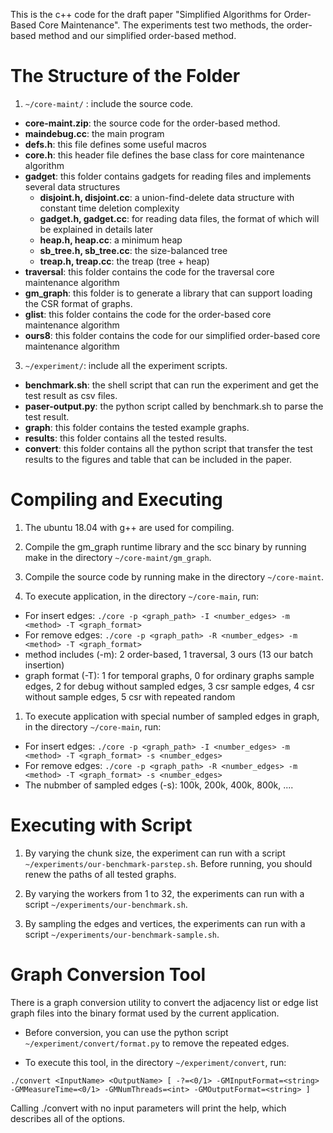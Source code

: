 This is the c++ code for the draft paper "Simplified Algorithms for Order-Based Core Maintenance". The experiments test two methods, the order-based method and our simplified order-based method.

# The Structure of the Folder

1. ```~/core-maint/``` : include the source code.
* **core-maint.zip**: the source code for the order-based method. 
* **maindebug.cc**: the main program 
* **defs.h**: this file defines some useful macros
* **core.h**: this header file defines the base class for core maintenance algorithm
* **gadget**: this folder contains gadgets for reading files and implements several data structures
    * **disjoint.h, disjoint.cc**: a union-find-delete data structure with constant time deletion complexity
    * **gadget.h, gadget.cc**: for reading data files, the format of which will be explained in details later
    * **heap.h, heap.cc**: a minimum heap
    * **sb_tree.h, sb_tree.cc**: the size-balanced tree
    * **treap.h, treap.cc**: the treap (tree + heap)
* **traversal**: this folder contains the code for the traversal core maintenance algorithm
* **gm_graph**: this folder is to generate a library that can support loading the CSR format of graphs. 
* **glist**: this folder contains the code for the order-based core maintenance algorithm
* **ours8**: this folder contains the code for our simplified order-based core maintenance algorithm
3. ```~/experiment/```: include all the experiment scripts.
* **benchmark.sh**: the shell script that can run the experiment and get the test result as csv files.
* **paser-output.py**: the python script called by benchmark.sh to parse the test result.
* **graph**: this folder contains the tested example graphs.
* **results**: this folder contains all the tested results. 
* **convert**: this folder contains all the python script that transfer the test results to the figures and table that can be included in the paper.

# Compiling and Executing

1. The ubuntu 18.04 with g++ are used for compiling.

1. Compile the gm_graph runtime library and the scc binary by running make in the directory ```~/core-maint/gm_graph```.

1. Compile the source code by running make in the directory ```~/core-maint```.

1. To execute application, in the directory ```~/core-main```, run:

* For insert edges: ```./core -p <graph_path> -I <number_edges> -m <method> -T <graph_format>```
* For remove edges: ```./core -p <graph_path> -R <number_edges> -m <method> -T <graph_format>```
* method includes (-m): 2 order-based, 1 traversal, 3 ours (13 our batch insertion)
* graph format (-T): 1 for temporal graphs, 0 for ordinary graphs sample edges, 2 for debug without sampled edges, 3 csr sample edges, 4 csr without sample edges, 5 csr with repeated random

1. To execute application with special number of sampled edges in graph, in the directory ```~/core-main```, run:
* For insert edges: ```./core -p <graph_path> -I <number_edges> -m <method> -T <graph_format> -s <number_edges>```
* For remove edges: ```./core -p <graph_path> -R <number_edges> -m <method> -T <graph_format> -s <number_edges>```
* The nubmber of sampled edges (-s): 100k, 200k, 400k, 800k, ....

# Executing with Script

1. By varying the chunk size, the experiment can run with a script ```~/experiments/our-benchmark-parstep.sh```. Before running, you should renew the paths of all tested graphs. 

1. By varying the workers from 1 to 32, the experiments can run with a script ```~/experiments/our-benchmark.sh```. 

1. By sampling the edges and vertices, the experiments can run with a script ```~/experiments/our-benchmark-sample.sh```.



# Graph Conversion Tool
There is a graph conversion utility to convert the adjacency list or edge list graph files into the binary format used by the current application. 

* Before conversion, you can use the python script ```~/experiment/convert/format.py``` to remove the repeated edges.

* To execute this tool, in the directory ```~/experiment/convert```, run:

```./convert <InputName> <OutputName> [ -?=<0/1> -GMInputFormat=<string> -GMMeasureTime=<0/1> -GMNumThreads=<int> -GMOutputFormat=<string> ]```

Calling ./convert with no input parameters will print the help, which describes all of the options. 




